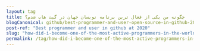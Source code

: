 ```yaml
---
layout: tag
title: چگونه من یکی از فعال ترین برنامه نویسان جهان در گیت هاب شدم؟
blogCanonical: github/best-programmer-and-user-open-source-in-github-2020-fa/
post-ref: "Best programmer and user in github at 2020"
slug: "how-did-i-become-one-of-the-most-active-programmers-in-the-world-at-github-2020"
permalink: /tag/how-did-i-become-one-of-the-most-active-programmers-in-the-world-at-github-2020-fa/
---
```

